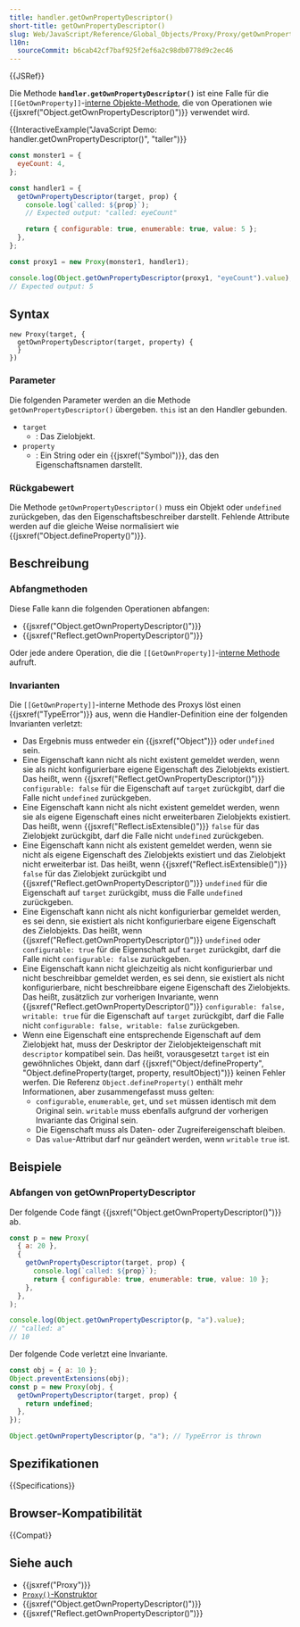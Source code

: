 ```yaml
---
title: handler.getOwnPropertyDescriptor()
short-title: getOwnPropertyDescriptor()
slug: Web/JavaScript/Reference/Global_Objects/Proxy/Proxy/getOwnPropertyDescriptor
l10n:
  sourceCommit: b6cab42cf7baf925f2ef6a2c98db0778d9c2ec46
---
```


{{JSRef}}

Die Methode **`handler.getOwnPropertyDescriptor()`** ist eine Falle für die `[[GetOwnProperty]]`-[interne Objekte-Methode](/de/docs/Web/JavaScript/Reference/Global_Objects/Proxy#object_internal_methods), die von Operationen wie {{jsxref("Object.getOwnPropertyDescriptor()")}} verwendet wird.

{{InteractiveExample("JavaScript Demo: handler.getOwnPropertyDescriptor()", "taller")}}

```js interactive-example
const monster1 = {
  eyeCount: 4,
};

const handler1 = {
  getOwnPropertyDescriptor(target, prop) {
    console.log(`called: ${prop}`);
    // Expected output: "called: eyeCount"

    return { configurable: true, enumerable: true, value: 5 };
  },
};

const proxy1 = new Proxy(monster1, handler1);

console.log(Object.getOwnPropertyDescriptor(proxy1, "eyeCount").value);
// Expected output: 5
```

## Syntax

```js-nolint
new Proxy(target, {
  getOwnPropertyDescriptor(target, property) {
  }
})
```

### Parameter

Die folgenden Parameter werden an die Methode `getOwnPropertyDescriptor()` übergeben. `this` ist an den Handler gebunden.

- `target`
  - : Das Zielobjekt.
- `property`
  - : Ein String oder ein {{jsxref("Symbol")}}, das den Eigenschaftsnamen darstellt.

### Rückgabewert

Die Methode `getOwnPropertyDescriptor()` muss ein Objekt oder `undefined` zurückgeben, das den Eigenschaftsbeschreiber darstellt. Fehlende Attribute werden auf die gleiche Weise normalisiert wie {{jsxref("Object.defineProperty()")}}.

## Beschreibung

### Abfangmethoden

Diese Falle kann die folgenden Operationen abfangen:

- {{jsxref("Object.getOwnPropertyDescriptor()")}}
- {{jsxref("Reflect.getOwnPropertyDescriptor()")}}

Oder jede andere Operation, die die `[[GetOwnProperty]]`-[interne Methode](/de/docs/Web/JavaScript/Reference/Global_Objects/Proxy#object_internal_methods) aufruft.

### Invarianten

Die `[[GetOwnProperty]]`-interne Methode des Proxys löst einen {{jsxref("TypeError")}} aus, wenn die Handler-Definition eine der folgenden Invarianten verletzt:

- Das Ergebnis muss entweder ein {{jsxref("Object")}} oder `undefined` sein.
- Eine Eigenschaft kann nicht als nicht existent gemeldet werden, wenn sie als nicht konfigurierbare eigene Eigenschaft des Zielobjekts existiert. Das heißt, wenn {{jsxref("Reflect.getOwnPropertyDescriptor()")}} `configurable: false` für die Eigenschaft auf `target` zurückgibt, darf die Falle nicht `undefined` zurückgeben.
- Eine Eigenschaft kann nicht als nicht existent gemeldet werden, wenn sie als eigene Eigenschaft eines nicht erweiterbaren Zielobjekts existiert. Das heißt, wenn {{jsxref("Reflect.isExtensible()")}} `false` für das Zielobjekt zurückgibt, darf die Falle nicht `undefined` zurückgeben.
- Eine Eigenschaft kann nicht als existent gemeldet werden, wenn sie nicht als eigene Eigenschaft des Zielobjekts existiert und das Zielobjekt nicht erweiterbar ist. Das heißt, wenn {{jsxref("Reflect.isExtensible()")}} `false` für das Zielobjekt zurückgibt und {{jsxref("Reflect.getOwnPropertyDescriptor()")}} `undefined` für die Eigenschaft auf `target` zurückgibt, muss die Falle `undefined` zurückgeben.
- Eine Eigenschaft kann nicht als nicht konfigurierbar gemeldet werden, es sei denn, sie existiert als nicht konfigurierbare eigene Eigenschaft des Zielobjekts. Das heißt, wenn {{jsxref("Reflect.getOwnPropertyDescriptor()")}} `undefined` oder `configurable: true` für die Eigenschaft auf `target` zurückgibt, darf die Falle nicht `configurable: false` zurückgeben.
- Eine Eigenschaft kann nicht gleichzeitig als nicht konfigurierbar und nicht beschreibbar gemeldet werden, es sei denn, sie existiert als nicht konfigurierbare, nicht beschreibbare eigene Eigenschaft des Zielobjekts. Das heißt, zusätzlich zur vorherigen Invariante, wenn {{jsxref("Reflect.getOwnPropertyDescriptor()")}} `configurable: false, writable: true` für die Eigenschaft auf `target` zurückgibt, darf die Falle nicht `configurable: false, writable: false` zurückgeben.
- Wenn eine Eigenschaft eine entsprechende Eigenschaft auf dem Zielobjekt hat, muss der Deskriptor der Zielobjekteigenschaft mit `descriptor` kompatibel sein. Das heißt, vorausgesetzt `target` ist ein gewöhnliches Objekt, dann darf {{jsxref("Object/defineProperty", "Object.defineProperty(target, property, resultObject)")}} keinen Fehler werfen. Die Referenz `Object.defineProperty()` enthält mehr Informationen, aber zusammengefasst muss gelten:
  - `configurable`, `enumerable`, `get`, und `set` müssen identisch mit dem Original sein. `writable` muss ebenfalls aufgrund der vorherigen Invariante das Original sein.
  - Die Eigenschaft muss als Daten- oder Zugreifereigenschaft bleiben.
  - Das `value`-Attribut darf nur geändert werden, wenn `writable` `true` ist.

## Beispiele

### Abfangen von getOwnPropertyDescriptor

Der folgende Code fängt {{jsxref("Object.getOwnPropertyDescriptor()")}} ab.

```js
const p = new Proxy(
  { a: 20 },
  {
    getOwnPropertyDescriptor(target, prop) {
      console.log(`called: ${prop}`);
      return { configurable: true, enumerable: true, value: 10 };
    },
  },
);

console.log(Object.getOwnPropertyDescriptor(p, "a").value);
// "called: a"
// 10
```

Der folgende Code verletzt eine Invariante.

```js example-bad
const obj = { a: 10 };
Object.preventExtensions(obj);
const p = new Proxy(obj, {
  getOwnPropertyDescriptor(target, prop) {
    return undefined;
  },
});

Object.getOwnPropertyDescriptor(p, "a"); // TypeError is thrown
```

## Spezifikationen

{{Specifications}}

## Browser-Kompatibilität

{{Compat}}

## Siehe auch

- {{jsxref("Proxy")}}
- [`Proxy()`-Konstruktor](/de/docs/Web/JavaScript/Reference/Global_Objects/Proxy/Proxy)
- {{jsxref("Object.getOwnPropertyDescriptor()")}}
- {{jsxref("Reflect.getOwnPropertyDescriptor()")}}
